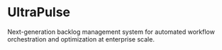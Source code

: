 # UltraPulse
Next-generation backlog management system for automated workflow orchestration and optimization at enterprise scale.
